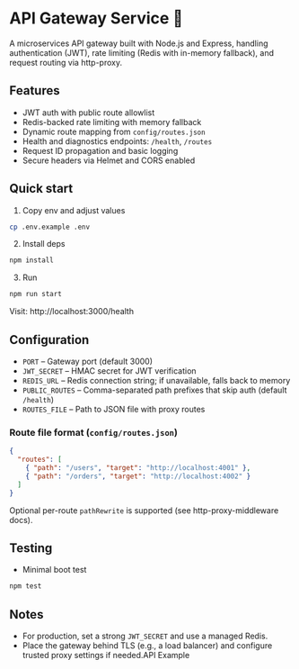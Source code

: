 # API Gateway Service 🚪

A microservices API gateway built with Node.js and Express, handling authentication (JWT), rate limiting (Redis with in-memory fallback), and request routing via http-proxy.

## Features
- JWT auth with public route allowlist
- Redis-backed rate limiting with memory fallback
- Dynamic route mapping from `config/routes.json`
- Health and diagnostics endpoints: `/health`, `/routes`
- Request ID propagation and basic logging
- Secure headers via Helmet and CORS enabled

## Quick start

1. Copy env and adjust values
```bash
cp .env.example .env
```
2. Install deps
```bash
npm install
```
3. Run
```bash
npm run start
```

Visit: http://localhost:3000/health

## Configuration
- `PORT` – Gateway port (default 3000)
- `JWT_SECRET` – HMAC secret for JWT verification
- `REDIS_URL` – Redis connection string; if unavailable, falls back to memory
- `PUBLIC_ROUTES` – Comma-separated path prefixes that skip auth (default `/health`)
- `ROUTES_FILE` – Path to JSON file with proxy routes

### Route file format (`config/routes.json`)
```json
{
  "routes": [
    { "path": "/users", "target": "http://localhost:4001" },
    { "path": "/orders", "target": "http://localhost:4002" }
  ]
}
```

Optional per-route `pathRewrite` is supported (see http-proxy-middleware docs).

## Testing
- Minimal boot test
```bash
npm test
```

## Notes
- For production, set a strong `JWT_SECRET` and use a managed Redis.
- Place the gateway behind TLS (e.g., a load balancer) and configure trusted proxy settings if needed.A P I   E x a m p l e  
 